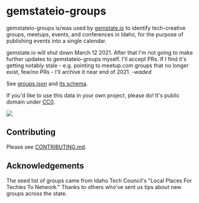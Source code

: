 # gemstateio-groups

gemstateio-groups is/was used by [gemstate.io](https://gemstate.io) to identify tech-creative groups, meetups, events, and conferences in Idaho, for the purpose of publishing events into a single calendar.

gemstate.io will shut down March 12 2021. After that I'm not going to make further updates to gemstateio-groups myself. I'll accept PRs. If I find it's getting notably stale - e.g. pointing to meetup.com groups that no longer exist, few/no PRs - I'll archive it near end of 2021. *-waded*

See [groups.json](groups.json) and [its schema](groups.schema.json).

If you'd like to use this data in your own project, please do! It's public domain under [CC0](LICENSE).

[![](https://circleci.com/gh/waded/gemstateio-groups.png?style=shield)](https://circleci.com/gh/waded/gemstateio-groups)

## Contributing

Please see [CONTRIBUTING.md](CONTRIBUTING.md).

## Acknowledgements
The seed list of groups came from Idaho Tech Council's "Local Places For Techies To Network."  Thanks to others who've sent us tips about new groups across the state.
